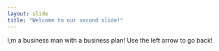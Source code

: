 ```yaml
---
layout: slide
title: "Welcome to our second slide!"
---
```

I;m a business man with a business plan!
Use the left arrow to go back!
